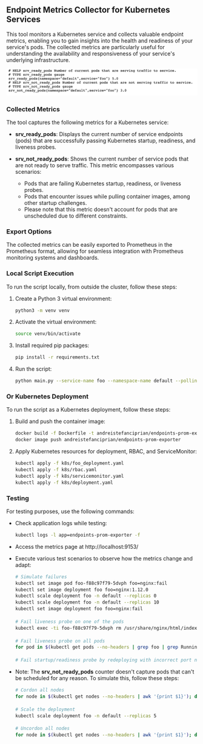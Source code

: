## Endpoint Metrics Collector for Kubernetes Services

This tool monitors a Kubernetes service and collects valuable endpoint metrics, enabling you to gain insights into the health and readiness of your service's pods. The collected metrics are particularly useful for understanding the availability and responsiveness of your service's underlying infrastructure.

![Prometheus Metrics Screenshot](prometheus_metrics_screenshot.png)

### Collected Metrics

The tool captures the following metrics for a Kubernetes service:

- **srv_ready_pods**: Displays the current number of service endpoints (pods) that are successfully passing Kubernetes startup, readiness, and liveness probes.

- **srv_not_ready_pods**: Shows the current number of service pods that are not ready to serve traffic. This metric encompasses various scenarios:
    - Pods that are failing Kubernetes startup, readiness, or liveness probes.
    - Pods that encounter issues while pulling container images, among other startup challenges.
    - Please note that this metric doesn't account for pods that are unscheduled due to different constraints.

### Export Options

The collected metrics can be easily exported to Prometheus in the Prometheus format, allowing for seamless integration with Prometheus monitoring systems and dashboards.

### Local Script Execution

To run the script locally, from outside the cluster, follow these steps:

1. Create a Python 3 virtual environment:
   ```bash
   python3 -m venv venv
   ```

2. Activate the virtual environment:
   ```bash
   source venv/bin/activate
   ```

3. Install required pip packages:
   ```bash
   pip install -r requirements.txt
   ```

4. Run the script:
   ```bash
   python main.py --service-name foo --namespace-name default --polling-interval 2
   ```

### Or Kubernetes Deployment

To run the script as a Kubernetes deployment, follow these steps:

1. Build and push the container image:
   ```bash
   docker build -f Dockerfile -t andreistefanciprian/endpoints-prom-exporter:latest .
   docker image push andreistefanciprian/endpoints-prom-exporter
   ```

2. Apply Kubernetes resources for deployment, RBAC, and ServiceMonitor:
   ```bash
   kubectl apply -f k8s/foo_deployment.yaml
   kubectl apply -f k8s/rbac.yaml
   kubectl apply -f k8s/servicemonitor.yaml
   kubectl apply -f k8s/deployment.yaml
   ```

### Testing

For testing purposes, use the following commands:

- Check application logs while testing:
  ```bash
  kubectl logs -l app=endpoints-prom-exporter -f
  ```

- Access the metrics page at http://localhost:9153/

- Execute various test scenarios to observe how the metrics change and adapt:
  ```bash
  # Simulate failures
  kubectl set image pod foo-f88c97f79-5dvph foo=nginx:fail
  kubectl set image deployment foo foo=nginx:1.12.0
  kubectl scale deployment foo -n default --replicas 0
  kubectl scale deployment foo -n default --replicas 10
  kubectl set image deployment foo foo=nginx:fail

  # Fail liveness probe on one of the pods
  kubectl exec -ti foo-f88c97f79-5dvph rm /usr/share/nginx/html/index.html

  # Fail liveness probe on all pods
  for pod in $(kubectl get pods --no-headers | grep foo | grep Running | awk '{print $1}'); do kubectl exec -ti $pod rm /usr/share/nginx/html/index.html; done

  # Fail startup/readiness probe by redeploying with incorrect port number for these probes
  ```

- Note: The **srv_not_ready_pods** counter doesn't capture pods that can't be scheduled for any reason. To simulate this, follow these steps:
  ```bash
  # Cordon all nodes
  for node in $(kubectl get nodes --no-headers | awk '{print $1}'); do kubectl cordon $node; done
  
  # Scale the deployment
  kubectl scale deployment foo -n default --replicas 5
  
  # Uncordon all nodes
  for node in $(kubectl get nodes --no-headers | awk '{print $1}'); do kubectl uncordon $node; done
  ```